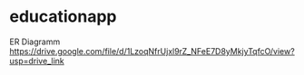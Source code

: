 # educationapp
ER Diagramm https://drive.google.com/file/d/1LzoqNfrUjxl9rZ_NFeE7D8yMkjyTqfcO/view?usp=drive_link
